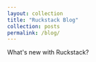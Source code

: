 ```yaml
---
layout: collection
title: "Ruckstack Blog"
collection: posts
permalink: /blog/
---
```


What's new with Ruckstack?

